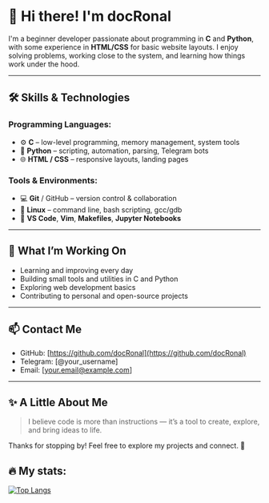 # 👋 Hi there! I'm docRonal

I'm a beginner developer passionate about programming in **C** and **Python**, with some experience in **HTML/CSS** for basic website layouts. I enjoy solving problems, working close to the system, and learning how things work under the hood.

---

## 🛠️ Skills & Technologies

### Programming Languages:
- ⚙️ **C** – low-level programming, memory management, system tools
- 🐍 **Python** – scripting, automation, parsing, Telegram bots
- 🌐 **HTML / CSS** – responsive layouts, landing pages

### Tools & Environments:
- 💻 **Git** / GitHub – version control & collaboration
- 🐧 **Linux** – command line, bash scripting, gcc/gdb
- 🧰 **VS Code**, **Vim**, **Makefiles**, **Jupyter Notebooks**

---

## 🚀 What I’m Working On

- Learning and improving every day
- Building small tools and utilities in C and Python
- Exploring web development basics
- Contributing to personal and open-source projects

---

## 📫 Contact Me

- GitHub: [https://github.com/docRonal](https://github.com/docRonal)
- Telegram: [@your_username]
- Email: [your.email@example.com]

---

## ✨ A Little About Me

> I believe code is more than instructions — it’s a tool to create, explore, and bring ideas to life.

Thanks for stopping by! Feel free to explore my projects and connect. 🚀



## 🔥 My stats:

[![Top Langs](https://github-readme-stats.vercel.app/api/top-langs/?username=docRonal)](https://github.com/anuraghazra/github-readme-stats)


